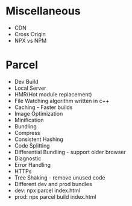 
# Miscellaneous
- CDN
- Cross Origin
- NPX vs NPM

# Parcel
- Dev Build
- Local Server
- HMR(Hot module replacement)
- File Watching algorithm written in c++
- Caching - Faster builds
- Image Optimization
- Minification
- Bundling
- Compress
- Consistent Hashing
- Code Splitting
- Differential Bundling - support older browser
- Diagnostic
- Error Handling
- HTTPs
- Tree Shaking - remove unused code
- Different dev and prod bundles
- dev: npx parcel index.html
- prod: npx parcel build index.html
